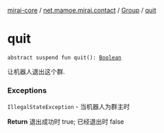 [mirai-core](../../index.md) / [net.mamoe.mirai.contact](../index.md) / [Group](index.md) / [quit](./quit.md)

# quit

`abstract suspend fun quit(): `[`Boolean`](https://kotlinlang.org/api/latest/jvm/stdlib/kotlin/-boolean/index.html)

让机器人退出这个群.

### Exceptions

`IllegalStateException` - 当机器人为群主时

**Return**
退出成功时 true; 已经退出时 false

